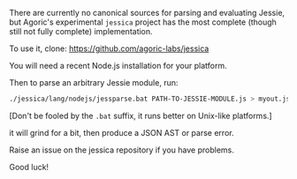 There are currently no canonical sources for parsing and evaluating Jessie, but Agoric's experimental `jessica` project has the most complete (though still not fully complete) implementation.

To use it, clone: https://github.com/agoric-labs/jessica

You will need a recent Node.js installation for your platform.

Then to parse an arbitrary Jessie module, run:

```sh
./jessica/lang/nodejs/jessparse.bat PATH-TO-JESSIE-MODULE.js > myout.json
```

[Don't be fooled by the `.bat` suffix, it runs better on Unix-like platforms.]

it will grind for a bit, then produce a JSON AST or parse error.

Raise an issue on the jessica repository if you have problems.

Good luck!
